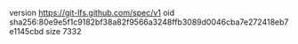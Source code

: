 version https://git-lfs.github.com/spec/v1
oid sha256:80e9e5f1c9182bf38a82f9566a3248ffb3089d0046cba7e272418eb7e1145cbd
size 7332
